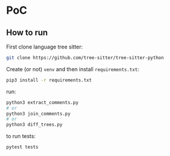 # PoC

## How to run

First clone language tree sitter:

```bash
git clone https://github.com/tree-sitter/tree-sitter-python
```

Create (or not) `venv` and then install `requirements.txt`:

```bash
pip3 install -r requirements.txt
```

run:

```bash
python3 extract_comments.py
# or
python3 join_comments.py
# or
python3 diff_trees.py
```

to run tests:

```bash
pytest tests
```

